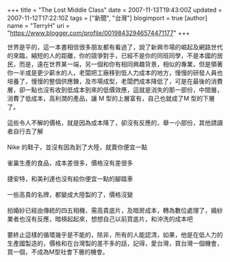 +++
title = "The Lost Middle Class"
date = 2007-11-13T19:43:00Z
updated = 2007-11-12T17:22:10Z
tags = ["新聞", "台灣"]
blogimport = true 
[author]
	name = "TerryH"
	uri = "https://www.blogger.com/profile/00198432946574471177"
+++

世界是平的，這一本書相信很多朋友都有看過了，說了新興市場的崛起及網路世代的來臨，縮短的人的距離，你的競爭對手，已經不是你的同班同學，不是本國的居民，而是，遠在世界某一端，另一個和你有相同興趣背景，相似的專業，但是領著你一半或是更少薪水的人，老闆把工廠移到低人力成本的地方，慢慢的研發人員也培養了，慢慢的整個供應鍊，及市場成型，老闆們成本降低了，可是在最後的消費層，卻一點也沒有收到低成本到來的低價效應，這就是消失的那一部份，中間層，消費了低成本，高利潤的產品，讓 M 型的上層富有，自己也就成了M  型的下層了。<br /><br />這些令人不解的價格，就是因為成本降了，卻沒有反應的，舉一小部份，其他請讀者自行去了解<br /><br />Nike 的鞋子，並沒有因為到了大陸，就賣你便宜一點<br /><br />雀巢生產的食品，成本差很多，價格沒有差很多<br /><br />捷安特，和美利達也沒有給你便宜一點的腳踏車<br /><br />一些高貴的名牌，都變成大陸製的了，價格沒變<br /><br />拍婚紗已經由傳統的四五相機，需高貴底片，及暗房成本，轉為數位處理了，婚紗業者也沒有反應，暗槓起起來，想想自己以前買底片，和沖洗的成本吧<br /><br />要終止這樣的循環幾乎是不能的，除非，所有的人能認清，如果，他是在低人力的生產國製造的，價格和在台灣製的差不多的話，記得，愛台灣，買台灣一個機會，買一個，不成為M型社會下層的機會。
